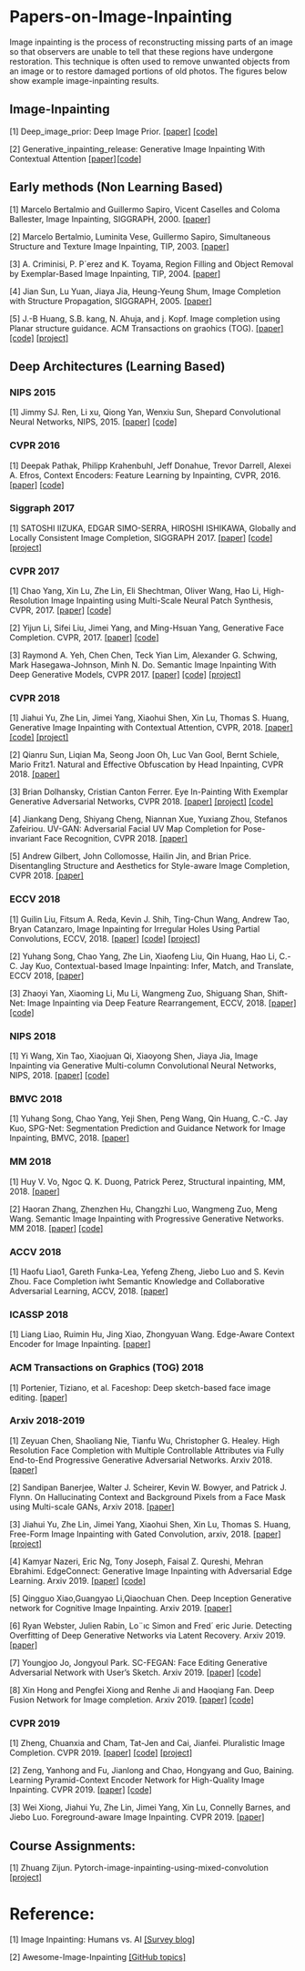 # Papers-on-Image-Inpainting

Image inpainting is the process of reconstructing missing parts of an image so that observers are unable to tell that these regions have undergone restoration. This technique is often used to remove unwanted objects from an image or to restore damaged portions of old photos. The figures below show example image-inpainting results.

## Image-Inpainting

[1]	Deep_image_prior: Deep Image Prior. [[paper]](https://arxiv.org/abs/1711.10925)                                    [[code]](https://github.com/DmitryUlyanov/deep-image-prior)

[2]	Generative_inpainting_release: Generative Image Inpainting With Contextual Attention [[paper]](https://arxiv.org/abs/1801.07892) [[code]](https://github.com/JiahuiYu/generative_inpainting)


## Early methods (Non Learning Based)
[1] Marcelo Bertalmio and Guillermo Sapiro, Vicent Caselles and Coloma Ballester, Image Inpainting, SIGGRAPH, 2000. [[paper]](http://www.dtic.upf.edu/~mbertalmio/bertalmi.pdf)  

[2] Marcelo Bertalmio, Luminita Vese, Guillermo Sapiro, Simultaneous Structure and Texture Image Inpainting, TIP, 2003. [[paper]](http://www.math.ucla.edu/~lvese/PAPERS/01217265.pdf)

[3] A. Criminisi, P. P´erez and K. Toyama, Region Filling and Object Removal by Exemplar-Based Image Inpainting, TIP, 2004. [[paper]](http://www.irisa.fr/vista/Papers/2004_ip_criminisi.pdf)

[4] Jian Sun, Lu Yuan, Jiaya Jia, Heung-Yeung Shum, Image Completion with Structure Propagation, SIGGRAPH, 2005. [[paper]](http://webee.technion.ac.il/cgm/Computer-Graphics-Multimedia/Undergraduate-Projects/2009/ImageCompletion/ImageCompletion_SIGGRAPH05.pdf)

[5] J.-B Huang, S.B. kang, N. Ahuja, and j. Kopf. Image completion using Planar structure guidance. ACM Transactions on graohics (TOG). [[paper]](https://www.microsoft.com/en-us/research/wp-content/uploads/2017/01/structure_completion_small.pdf) [[code]](https://github.com/jbhuang0604/StructCompletion) [[project]](https://sites.google.com/site/jbhuang0604/publications/struct_completion)



## Deep Architectures (Learning Based)

### NIPS 2015

[1] Jimmy SJ. Ren, Li xu, Qiong Yan, Wenxiu Sun, Shepard Convolutional Neural Networks, NIPS, 2015. [[paper]](https://papers.nips.cc/paper/5774-shepard-convolutional-neural-networks.pdf) [[code]](https://github.com/jimmy-ren/vcnn_double-bladed/tree/master/applications/Shepard_CNN)


### CVPR 2016

[1] Deepak Pathak, Philipp Krahenbuhl, Jeff Donahue, Trevor Darrell, Alexei A. Efros, Context Encoders: Feature Learning by Inpainting, CVPR, 2016. [[paper]](https://arxiv.org/abs/1604.07379) [[code]](https://github.com/pathak22/context-encoder)


### Siggraph 2017

[1] SATOSHI IIZUKA, EDGAR SIMO-SERRA, HIROSHI ISHIKAWA, Globally and Locally Consistent Image Completion, SIGGRAPH 2017. [[paper]](http://hi.cs.waseda.ac.jp/~iizuka/projects/completion/data/completion_sig2017.pdf) [[code]](https://github.com/satoshiiizuka/siggraph2017_inpainting) [[project]](http://hi.cs.waseda.ac.jp/~iizuka/projects/completion/en/)


### CVPR 2017

[1] Chao Yang, Xin Lu, Zhe Lin, Eli Shechtman, Oliver Wang, Hao Li, High-Resolution Image Inpainting using Multi-Scale Neural Patch Synthesis, CVPR, 2017. [[paper]](https://arxiv.org/abs/1611.09969) [[code]](https://github.com/leehomyc/Faster-High-Res-Neural-Inpainting)

[2] Yijun Li, Sifei Liu, Jimei Yang, and Ming-Hsuan Yang, Generative Face Completion. CVPR, 2017. [[paper]](http://openaccess.thecvf.com/content_cvpr_2017/papers/Li_Generative_Face_Completion_CVPR_2017_paper.pdf) [[code]](https://github.com/Yijunmaverick/GenerativeFaceCompletion)

[3] Raymond A. Yeh, Chen Chen, Teck Yian Lim, Alexander G. Schwing, Mark Hasegawa-Johnson, Minh N. Do. Semantic Image Inpainting With Deep Generative Models, CVPR 2017. [[paper]](http://openaccess.thecvf.com/content_cvpr_2017/papers/Yeh_Semantic_Image_Inpainting_CVPR_2017_paper.pdf) [[code]](https://github.com/moodoki/semantic_image_inpainting) [[project]](http://www.isle.illinois.edu/~yeh17/projects/semantic_inpaint/index.html)


### CVPR 2018

[1] Jiahui Yu, Zhe Lin, Jimei Yang, Xiaohui Shen, Xin Lu, Thomas S. Huang, Generative Image Inpainting with Contextual Attention, CVPR, 2018. [[paper]](https://arxiv.org/abs/1801.07892) [[code]](https://github.com/JiahuiYu/generative_inpainting)  [[project]](http://jiahuiyu.com/deepfill/)

[2] Qianru Sun, Liqian Ma, Seong Joon Oh, Luc Van Gool, Bernt Schiele, Mario Fritz1. Natural and Effective Obfuscation by Head Inpainting, CVPR 2018. [[paper]](http://openaccess.thecvf.com/content_cvpr_2018/papers/Sun_Natural_and_Effective_CVPR_2018_paper.pdf)

[3] Brian Dolhansky, Cristian Canton Ferrer. Eye In-Painting With Exemplar Generative Adversarial Networks, CVPR 2018. [[paper]](http://openaccess.thecvf.com/content_cvpr_2018/papers/Dolhansky_Eye_In-Painting_With_CVPR_2018_paper.pdf) [[project]](https://bdol.github.io/exemplar_gans/) [[code]](https://github.com/bdol/exemplar_gans)

[4] Jiankang Deng, Shiyang Cheng, Niannan Xue, Yuxiang Zhou, Stefanos Zafeiriou. UV-GAN: Adversarial Facial UV Map Completion for Pose-invariant Face Recognition, CVPR 2018. [[paper]](http://openaccess.thecvf.com/content_cvpr_2018/papers/Deng_UV-GAN_Adversarial_Facial_CVPR_2018_paper.pdf)

[5] Andrew Gilbert, John Collomosse, Hailin Jin, and Brian Price. Disentangling Structure and Aesthetics for Style-aware Image Completion, CVPR 2018. [[paper]](http://openaccess.thecvf.com/content_cvpr_2018/papers/Gilbert_Disentangling_Structure_and_CVPR_2018_paper.pdf)


### ECCV 2018

[1] Guilin Liu, Fitsum A. Reda, Kevin J. Shih, Ting-Chun Wang, Andrew Tao, Bryan Catanzaro, Image Inpainting for Irregular Holes Using Partial Convolutions, ECCV, 2018. [[paper]](https://arxiv.org/abs/1804.07723) [[code]](https://github.com/Jasonnor/PConv-Keras-Food) [[project]](http://masc.cs.gmu.edu/wiki/partialconv)

[2] Yuhang Song, Chao Yang, Zhe Lin, Xiaofeng Liu, Qin Huang, Hao Li, C.-C. Jay Kuo, Contextual-based Image Inpainting: Infer, Match, and Translate, ECCV 2018, [[paper]](https://arxiv.org/abs/1711.08590)

[3] Zhaoyi Yan, Xiaoming Li, Mu Li, Wangmeng Zuo, Shiguang Shan, Shift-Net: Image Inpainting via Deep Feature Rearrangement, ECCV, 2018. [[paper]](https://arxiv.org/abs/1801.09392v2) [[code]](https://github.com/Zhaoyi-Yan/Shift-Net)


### NIPS 2018

[1] Yi Wang, Xin Tao, Xiaojuan Qi, Xiaoyong Shen, Jiaya Jia, Image Inpainting via Generative Multi-column Convolutional Neural Networks, NIPS, 2018. [[paper]](https://arxiv.org/abs/1810.08771) [[code]](https://github.com/shepnerd/inpainting_gmcnn)


### BMVC 2018

[1] Yuhang Song, Chao Yang, Yeji Shen, Peng Wang, Qin Huang, C.-C. Jay Kuo, SPG-Net: Segmentation Prediction and Guidance Network for Image Inpainting, BMVC, 2018. [[paper]](https://arxiv.org/abs/1805.03356)


### MM 2018

[1] Huy V. Vo, Ngoc Q. K. Duong, Patrick Perez, Structural inpainting, MM, 2018. [[paper]](https://arxiv.org/abs/1803.10348)

[2] Haoran Zhang, Zhenzhen Hu, Changzhi Luo, Wangmeng Zuo, Meng Wang. Semantic Image Inpainting with Progressive Generative Networks. MM 2018. [[paper]](https://dl.acm.org/citation.cfm?id=3240625) [[code]](https://github.com/crashmoon/Progressive-Generative-Networks)


### ACCV 2018

[1] Haofu Liao1, Gareth Funka-Lea, Yefeng Zheng, Jiebo Luo and S. Kevin Zhou. Face Completion iwht Semantic Knowledge and Collaborative Adversarial Learning, ACCV, 2018. [[paper]](https://arxiv.org/pdf/1812.03252.pdf)


### ICASSP 2018
[1] Liang Liao, Ruimin Hu, Jing Xiao, Zhongyuan Wang. Edge-Aware Context Encoder for Image Inpainting. [[paper]](http://mirlab.org/conference_papers/International_Conference/ICASSP%202018/pdfs/0003156.pdf)

### ACM Transactions on Graphics (TOG) 2018
[1] Portenier, Tiziano, et al. Faceshop: Deep sketch-based face image editing. [[paper]](https://arxiv.org/abs/1804.08972)

### Arxiv 2018-2019

[1] Zeyuan Chen, Shaoliang Nie, Tianfu Wu, Christopher G. Healey. High Resolution Face Completion with Multiple Controllable Attributes via Fully End-to-End Progressive Generative Adversarial Networks. Arxiv 2018. [[paper]](https://arxiv.org/pdf/1812.01458.pdf)

[2] Sandipan Banerjee, Walter J. Scheirer, Kevin W. Bowyer, and Patrick J. Flynn. On Hallucinating Context and Background Pixels from a Face Mask using Multi-scale GANs, Arxiv 2018. [[paper]](https://arxiv.org/pdf/1811.07104.pdf)

[3] Jiahui Yu, Zhe Lin, Jimei Yang, Xiaohui Shen, Xin Lu, Thomas S. Huang, Free-Form Image Inpainting with Gated Convolution, arxiv, 2018. [[paper]](https://arxiv.org/abs/1806.03589) [[project]](http://jiahuiyu.com/deepfill2/)

[4] Kamyar Nazeri, Eric Ng, Tony Joseph, Faisal Z. Qureshi, Mehran Ebrahimi. EdgeConnect: Generative Image Inpainting with Adversarial Edge Learning. Arxiv 2019. [[paper]](http://arxiv.org/abs/1901.00212) [[code]](https://github.com/knazeri/edge-connect)

[5] Qingguo Xiao,Guangyao Li,Qiaochuan Chen. Deep Inception Generative network for Cognitive Image Inpainting. Arxiv 2019. [[paper]]( https://arxiv.org/pdf/1812.01458.pdf)

[6] Ryan Webster, Julien Rabin, Lo¨ıc Simon and Fred´ eric Jurie. Detecting Overfitting of Deep Generative Networks via Latent Recovery. Arxiv 2019. [[paper]](https://arxiv.org/pdf/1901.03396.pdf)

[7] Youngjoo Jo, Jongyoul Park. SC-FEGAN: Face Editing Generative Adversarial Network with User’s Sketch. Arxiv 2019. [[paper]](https://arxiv.org/abs/1902.06838) [[code]](https://github.com/JoYoungjoo/SC-FEGAN)

[8] Xin Hong and Pengfei Xiong and Renhe Ji and Haoqiang Fan. Deep Fusion Network for Image completion. Arxiv 2019. [[paper]](https://arxiv.org/abs/1904.08060) [[code]](https://github.com/hughplay/DFNet)


### CVPR 2019

[1] Zheng, Chuanxia and Cham, Tat-Jen and Cai, Jianfei. Pluralistic Image Completion. CVPR 2019. [[paper]](https://arxiv.org/abs/1903.04227) [[code]](https://github.com/lyndonzheng/Pluralistic-Inpainting) [[project]](http://www.chuanxiaz.com/publication/pluralistic/)

[2] Zeng, Yanhong and Fu, Jianlong and Chao, Hongyang and Guo, Baining. Learning Pyramid-Context Encoder Network for High-Quality Image Inpainting. CVPR 2019. [[paper]](https://arxiv.org/abs/1904.07475) [[code]](https://github.com/researchmm/PEN-Net-for-Inpainting)

[3] Wei Xiong, Jiahui Yu, Zhe Lin, Jimei Yang, Xin Lu, Connelly Barnes, and Jiebo Luo. Foreground-aware Image Inpainting. CVPR 2019. [[paper]](https://arxiv.org/abs/1901.05945)

## Course Assignments: 

[1] Zhuang Zijun. Pytorch-image-inpainting-using-mixed-convolution [[project]](https://github.com/zzj0311/pytorch-image-inpainting-using-mixed-convolution)

# Reference:

[1] Image Inpainting: Humans vs. AI [[Survey blog]](https://github.com/1900zyh/Awesome-Image-Inpainting)

[2] Awesome-Image-Inpainting [[GitHub topics]](https://towardsdatascience.com/image-inpainting-humans-vs-ai-48fc4bca7ecc) 




